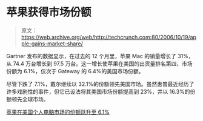 # 苹果获得市场份额

> 原文：<https://web.archive.org/web/http://techcrunch.com:80/2006/10/19/apple-gains-market-share/>

Gartner 发布的数据显示，在过去的 12 个月里，苹果 Mac 的销量增长了 31%，从 74.4 万台增长到 97.5 万台。这一增长使苹果在美国的出货量排名第四，市场份额为 6.1%，仅次于 Gateway 的 6.4%的美国市场份额。

尽管下跌了 7.1%，戴尔继续以 32.1%的份额领先美国市场。虽然惠普最近经历了许多戏剧性的事件，但它已设法将其美国市场份额提高到 23%，并以 16.3%的份额领先全球市场。

[苹果在美国个人电脑市场的份额跃升至 6.1%](https://web.archive.org/web/20200923074451/http://appleinsider.com/article.php?id=2158)